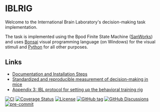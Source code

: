 IBLRIG
======

Welcome to the International Brain Laboratory's decision-making task implementation.

The task is implemented using the Bpod Finite State Machine ([SanWorks](https://sanworks.io/)) and uses [Bonsai](https://bonsai-rx.org/) visual programming language (on Windows) for the visual stimuli and [Python](https://www.python.org/) for all other purposes.


Links
-----

* [Documentation and Installation Steps](https://int-brain-lab.github.io/iblrig)
* [Standardized and reproducible measurement of decision-making in mice](https://doi.org/10.7554/eLife.63711)
* [Appendix 3: IBL protocol for setting up the behavioral training rig](https://doi.org/10.6084/m9.figshare.11634732.v6)


[![CI](https://github.com/int-brain-lab/iblrig/actions/workflows/main.yaml/badge.svg?branch=iblrigv8)](https://github.com/int-brain-lab/iblrig/actions/workflows/main.yaml?query=branch%3Aiblrigv8)
[![Coverage Status](https://coveralls.io/repos/github/int-brain-lab/iblrig/badge.svg?branch=iblrigv8)](https://coveralls.io/github/int-brain-lab/iblrig?branch=iblrigv8)
[![License](https://img.shields.io/github/license/int-brain-lab/iblrig)](https://github.com/int-brain-lab/iblrig/blob/iblrigv8/LICENSE)
[![GitHub tag](https://img.shields.io/github/v/tag/int-brain-lab/iblrig)](https://github.com/int-brain-lab/iblrig/tags)
[![GitHub Discussions](https://img.shields.io/github/discussions/int-brain-lab/iblrig)](https://github.com/int-brain-lab/iblrig/discussions)
[![pre-commit](https://img.shields.io/badge/pre--commit-enabled-brightgreen?logo=pre-commit)](https://github.com/pre-commit/pre-commit)
